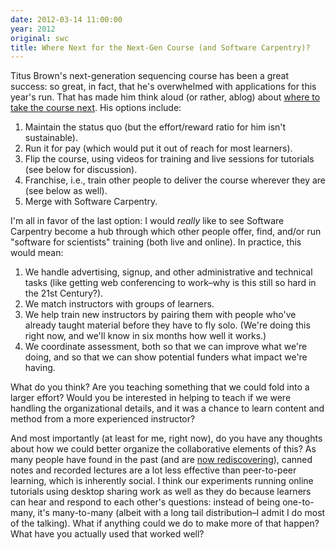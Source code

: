 ```yaml
---
date: 2012-03-14 11:00:00
year: 2012
original: swc
title: Where Next for the Next-Gen Course (and Software Carpentry)?
---
```

<p>Titus Brown's next-generation sequencing course has been a great success: so great, in fact, that he's overwhelmed with applications for this year's run. That has made him think aloud (or rather, ablog) about <a href="http://ivory.idyll.org/blog/mar-12/ngs-course-where-next.html">where to take the course next</a>. His options include:</p>
<ol>
<li>Maintain the status quo (but the effort/reward ratio for him isn't sustainable).</li>
<li>Run it for pay (which would put it out of reach for most learners).</li>
<li>Flip the course, using videos for training and live sessions for tutorials (see below for discussion).</li>
<li>Franchise, i.e., train other people to deliver the course wherever they are (see below as well).</li>
<li>Merge with Software Carpentry.</li>
</ol>
<p>I'm all in favor of the last option: I would <em>really</em> like to see Software Carpentry become a hub through which other people offer, find, and/or run "software for scientists" training (both live and online). In practice, this would mean:</p>
<ol>
<li>We handle advertising, signup, and other administrative and technical tasks (like getting web conferencing to work–why is this still so hard in the 21st Century?).</li>
<li>We match instructors with groups of learners.</li>
<li>We help train new instructors by pairing them with people who've already taught material before they have to fly solo. (We're doing this right now, and we'll know in six months how well it works.)</li>
<li>We coordinate assessment, both so that we can improve what we're doing, and so that we can show potential funders what impact we're having.</li>
</ol>
<p>What do you think? Are you teaching something that we could fold into a larger effort? Would you be interested in helping to teach if we were handling the organizational details, and it was a chance to learn content and method from a more experienced instructor?</p>
<p>And most importantly (at least for me, right now), do you have any thoughts about how we could better organize the collaborative elements of this? As many people have found in the past (and are <a href="http://blendmylearning.com/2011/12/06/white-paper/">now rediscovering</a>), canned notes and recorded lectures are a lot less effective than peer-to-peer learning, which is inherently social. I think our experiments running online tutorials using desktop sharing work as well as they do because learners can hear and respond to each other's questions: instead of being one-to-many, it's many-to-many (albeit with a long tail distribution–I admit I do most of the talking). What if anything could we do to make more of that happen? What have you actually used that worked well?</p>

